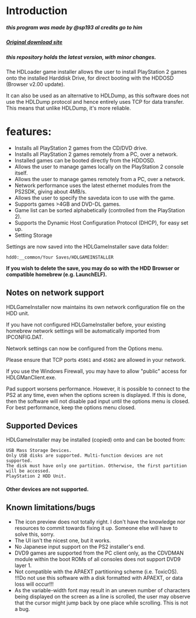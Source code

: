 # Introduction

##### this program was made by @sp193 al credits go to him

##### [Original download site](https://sites.google.com/view/ysai187/home/projects/hdlgameinstaller)

##### this repository holds the latest version, with minor changes.


The HDLoader game installer allows the user to install PlayStation 2 games onto the installed Harddisk Drive, for direct booting with the HDDOSD (Browser v2.00 update).

It can also be used as an alternative to HDLDump, as this software does not use the HDLDump protocol and hence entirely uses TCP for data transfer. This means that unlike HDLDump, it's more reliable.

# features: 

- Installs all PlayStation 2 games from the CD/DVD drive.
- Installs all PlayStation 2 games remotely from a PC, over a network.
- Installed games can be booted directly from the HDDOSD.
- Allows the user to manage games locally on the PlayStation 2 console itself.
- Allows the user to manage games remotely from a PC, over a network.
- Network performance uses the latest ethernet modules from the PS2SDK, giving about 4MB/s.
- Allows the user to specify the savedata icon to use with the game.
- Supports games >4GB and DVD-DL games.
- Game list can be sorted alphabetically (controlled from the PlayStation 2).
- Supports the Dynamic Host Configuration Protocol (DHCP), for easy set up.
- Setting Storage


Settings are now saved into the HDLGameInstaller save data folder: 
```
hdd0:__common/Your Saves/HDLGAMEINSTALLER
```

__If you wish to delete the save, you may do so with the HDD Browser or compatible homebrew (e.g. LaunchELF).__

## Notes on network support
HDLGameInstaller now maintains its own network configuration file on the HDD unit.

If you have not configured HDLGameInstaller before, your existing homebrew network settings will be automatically imported from IPCONFIG.DAT.

Network settings can now be configured from the Options menu.

Please ensure that TCP ports `45061` and `45062` are allowed in your network.

If you use the Windows Firewall, you may have to allow "public" access for HDLGManClient.exe.

Pad support worsens performance. However, it is possible to connect to the PS2 at any time, even when the options screen is displayed.  If this is done, then the software will not disable pad input until the options menu is closed. For best performance, keep the options menu closed.

## Supported Devices

HDLGameInstaller may be installed (copied) onto and can be booted from: 

```
USB Mass Storage Devices. 
Only USB disks are supported. Multi-function devices are not supported.
The disk must have only one partition. Otherwise, the first partition will be accessed.
PlayStation 2 HDD Unit.
```
#### Other devices are not supported.


## Known limitations/bugs
- The icon preview does not totally right. I don't have the knowledge nor resources to commit towards fixing it up. Someone else will have to solve this, sorry.
- The UI isn't the nicest one, but it works.
- No Japanese input support on the PS2 installer's end.
- DVD9 games are supported from the PC client only, as the CDVDMAN module within the boot ROMs of all consoles does not support DVD9 layer 1.
- Not compatible with the APAEXT partitioning scheme (i.e. ToxicOS).  !!!Do not use this software with a disk formatted with APAEXT, or data loss will occur!!! 
- As the variable-width font may result in an uneven number of characters being displayed on the screen as a line is scrolled, the user may observe that the cursor might jump back by one place while scrolling. This is not a bug. 

